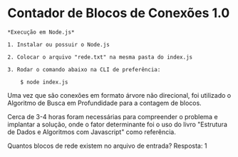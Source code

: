 # Contador de Blocos de Conexões 1.0


	*Execução em Node.js*

	1. Instalar ou possuir o Node.js

	2. Colocar o arquivo "rede.txt" na mesma pasta do index.js

	3. Rodar o comando abaixo na CLI de preferência:

		$ node index.js



Uma vez que são conexões em formato árvore não direcional, foi utilizado o Algoritmo de Busca em Profundidade para a contagem de blocos.

Cerca de 3-4 horas foram necessárias para compreender o problema e implantar a solução, onde o fator determinante foi o uso do livro "Estrutura de Dados e Algoritmos com Javascript" como referência.



Quantos blocos de rede existem no arquivo de entrada?
Resposta: 1
